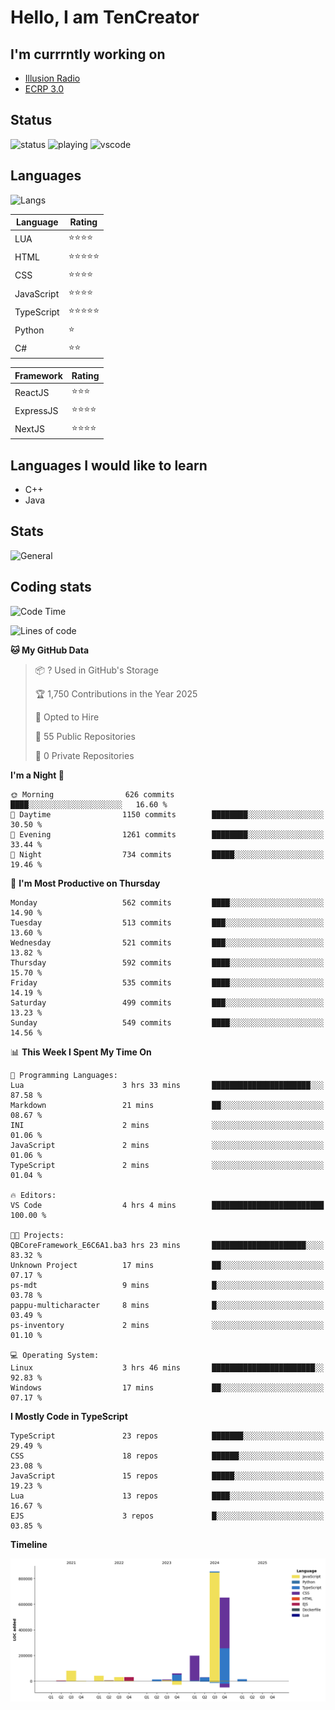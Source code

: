 # Hello, I am TenCreator

## I'm currrntly working on
- [Illusion Radio](https://illusionradio.co.uk/)
- [ECRP 3.0](http://github.com/Emerald-Coast-Roleplay/)

## Status
![status](https://api.statusbadges.me/badge/status/518334475038359555?simple=true&style=for-the-badge)
![playing](https://api.statusbadges.me/badge/playing/518334475038359555?style=for-the-badge)
![vscode](https://api.statusbadges.me/badge/vscode/518334475038359555?style=for-the-badge)

## Languages
![Langs](https://github-readme-stats.vercel.app/api/top-langs/?username=tencreator&layout=compact&theme=radical)


|Language|Rating|
|--------|------|
|LUA|⭐️⭐️⭐️⭐️|
|HTML|⭐️⭐️⭐️⭐️⭐️|
|CSS|⭐️⭐️⭐️⭐️|
|JavaScript|⭐️⭐️⭐️⭐️|
|TypeScript|⭐️⭐️⭐️⭐️⭐️|
|Python|⭐️|
|C#|⭐️⭐️ |

|Framework|Rating|
|--------|------|
|ReactJS|⭐️⭐️⭐|
|ExpressJS|⭐️⭐️⭐️⭐️|
|NextJS|⭐️⭐️⭐⭐️|

## Languages I would like to learn
- C++
- Java

## Stats
![General](https://github-readme-stats.vercel.app/api?username=tencreator&show_icons=true&theme=radical)

## Coding stats

<!--START_SECTION:waka-->
![Code Time](http://img.shields.io/badge/Code%20Time-512%20hrs%2027%20mins-blue)

![Lines of code](https://img.shields.io/badge/From%20Hello%20World%20I%27ve%20Written-2.0%20million%20lines%20of%20code-blue)

**🐱 My GitHub Data** 

> 📦 ? Used in GitHub's Storage 
 > 
> 🏆 1,750 Contributions in the Year 2025
 > 
> 💼 Opted to Hire
 > 
> 📜 55 Public Repositories 
 > 
> 🔑 0 Private Repositories 
 > 
**I'm a Night 🦉** 

```text
🌞 Morning                626 commits         ████░░░░░░░░░░░░░░░░░░░░░   16.60 % 
🌆 Daytime                1150 commits        ████████░░░░░░░░░░░░░░░░░   30.50 % 
🌃 Evening                1261 commits        ████████░░░░░░░░░░░░░░░░░   33.44 % 
🌙 Night                  734 commits         █████░░░░░░░░░░░░░░░░░░░░   19.46 % 
```
📅 **I'm Most Productive on Thursday** 

```text
Monday                   562 commits         ████░░░░░░░░░░░░░░░░░░░░░   14.90 % 
Tuesday                  513 commits         ███░░░░░░░░░░░░░░░░░░░░░░   13.60 % 
Wednesday                521 commits         ███░░░░░░░░░░░░░░░░░░░░░░   13.82 % 
Thursday                 592 commits         ████░░░░░░░░░░░░░░░░░░░░░   15.70 % 
Friday                   535 commits         ████░░░░░░░░░░░░░░░░░░░░░   14.19 % 
Saturday                 499 commits         ███░░░░░░░░░░░░░░░░░░░░░░   13.23 % 
Sunday                   549 commits         ████░░░░░░░░░░░░░░░░░░░░░   14.56 % 
```


📊 **This Week I Spent My Time On** 

```text
💬 Programming Languages: 
Lua                      3 hrs 33 mins       ██████████████████████░░░   87.58 % 
Markdown                 21 mins             ██░░░░░░░░░░░░░░░░░░░░░░░   08.67 % 
INI                      2 mins              ░░░░░░░░░░░░░░░░░░░░░░░░░   01.06 % 
JavaScript               2 mins              ░░░░░░░░░░░░░░░░░░░░░░░░░   01.06 % 
TypeScript               2 mins              ░░░░░░░░░░░░░░░░░░░░░░░░░   01.04 % 

🔥 Editors: 
VS Code                  4 hrs 4 mins        █████████████████████████   100.00 % 

🐱‍💻 Projects: 
QBCoreFramework_E6C6A1.ba3 hrs 23 mins       █████████████████████░░░░   83.32 % 
Unknown Project          17 mins             ██░░░░░░░░░░░░░░░░░░░░░░░   07.17 % 
ps-mdt                   9 mins              █░░░░░░░░░░░░░░░░░░░░░░░░   03.78 % 
pappu-multicharacter     8 mins              █░░░░░░░░░░░░░░░░░░░░░░░░   03.49 % 
ps-inventory             2 mins              ░░░░░░░░░░░░░░░░░░░░░░░░░   01.10 % 

💻 Operating System: 
Linux                    3 hrs 46 mins       ███████████████████████░░   92.83 % 
Windows                  17 mins             ██░░░░░░░░░░░░░░░░░░░░░░░   07.17 % 
```

**I Mostly Code in TypeScript** 

```text
TypeScript               23 repos            ███████░░░░░░░░░░░░░░░░░░   29.49 % 
CSS                      18 repos            ██████░░░░░░░░░░░░░░░░░░░   23.08 % 
JavaScript               15 repos            █████░░░░░░░░░░░░░░░░░░░░   19.23 % 
Lua                      13 repos            ████░░░░░░░░░░░░░░░░░░░░░   16.67 % 
EJS                      3 repos             █░░░░░░░░░░░░░░░░░░░░░░░░   03.85 % 
```



**Timeline**

![Lines of Code chart](https://raw.githubusercontent.com/tencreator/tencreator/main/assets/bar_graph.png)


<!--END_SECTION:waka-->
